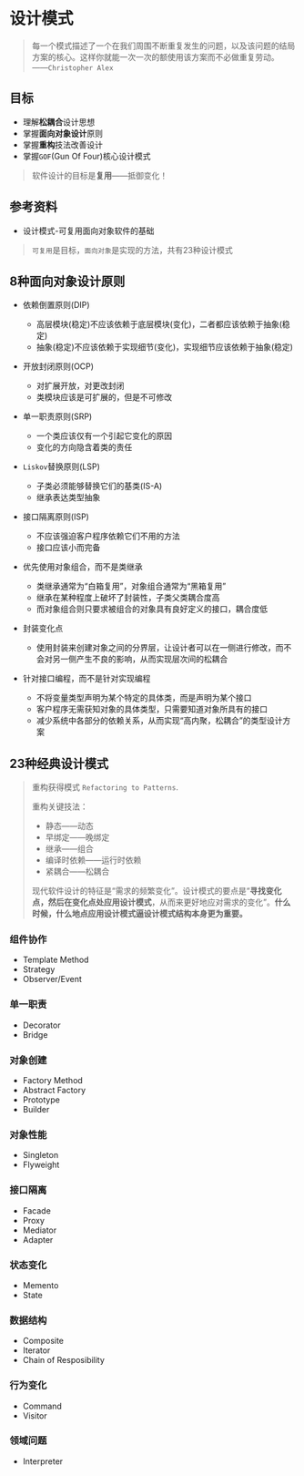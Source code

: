 # 设计模式

> 每一个模式描述了一个在我们周围不断重复发生的问题，以及该问题的结局方案的核心。这样你就能一次一次的额使用该方案而不必做重复劳动。 ——`Christopher Alex`

  

## 目标

* 理解**松耦合**设计思想
* 掌握**面向对象设计**原则
* 掌握**重构**技法改善设计
* 掌握`GOF`(Gun Of Four)核心设计模式  

> 软件设计的目标是**复用**——抵御变化！  



## 参考资料

* 设计模式-可复用面向对象软件的基础

>  `可复用`是目标，`面向对象`是实现的方法，共有23种设计模式



## 8种面向对象设计原则

* 依赖倒置原则(DIP)
  * 高层模块(稳定)不应该依赖于底层模块(变化)，二者都应该依赖于抽象(稳定)
  * 抽象(稳定)不应该依赖于实现细节(变化)，实现细节应该依赖于抽象(稳定)
* 开放封闭原则(OCP)
  * 对扩展开放，对更改封闭
  * 类模块应该是可扩展的，但是不可修改

* 单一职责原则(SRP)
  * 一个类应该仅有一个引起它变化的原因
  * 变化的方向隐含着类的责任
* `Liskov`替换原则(LSP)
  * 子类必须能够替换它们的基类(IS-A)
  * 继承表达类型抽象
* 接口隔离原则(ISP)
  * 不应该强迫客户程序依赖它们不用的方法
  * 接口应该小而完备
* 优先使用对象组合，而不是类继承
  * 类继承通常为“白箱复用”，对象组合通常为“黑箱复用”
  * 继承在某种程度上破坏了封装性，子类父类耦合度高
  * 而对象组合则只要求被组合的对象具有良好定义的接口，耦合度低
* 封装变化点
  * 使用封装来创建对象之间的分界层，让设计者可以在一侧进行修改，而不会对另一侧产生不良的影响，从而实现层次间的松耦合
* 针对接口编程，而不是针对实现编程
  * 不将变量类型声明为某个特定的具体类，而是声明为某个接口
  * 客户程序无需获知对象的具体类型，只需要知道对象所具有的接口
  * 减少系统中各部分的依赖关系，从而实现“高内聚，松耦合”的类型设计方案



## 23种经典设计模式

> 重构获得模式 `Refactoring to Patterns`.    
>
> 重构关键技法：
>
> * 静态——动态
> * 早绑定——晚绑定
> * 继承——组合
> * 编译时依赖——运行时依赖
> * 紧耦合——松耦合
>
> 现代软件设计的特征是“需求的频繁变化”。设计模式的要点是“**寻找变化点，然后在变化点处应用设计模式**，从而来更好地应对需求的变化”。**什么时候，什么地点应用设计模式逼设计模式结构本身更为重要。**

### 组件协作

* Template Method
* Strategy
* Observer/Event

### 单一职责

* Decorator
* Bridge

### 对象创建

* Factory Method
* Abstract Factory
* Prototype
* Builder

### 对象性能

* Singleton
* Flyweight

### 接口隔离

* Facade
* Proxy
* Mediator
* Adapter

### 状态变化

* Memento
* State

### 数据结构

* Composite
* Iterator
* Chain of Resposibility

### 行为变化

* Command
* Visitor

### 领域问题

* Interpreter